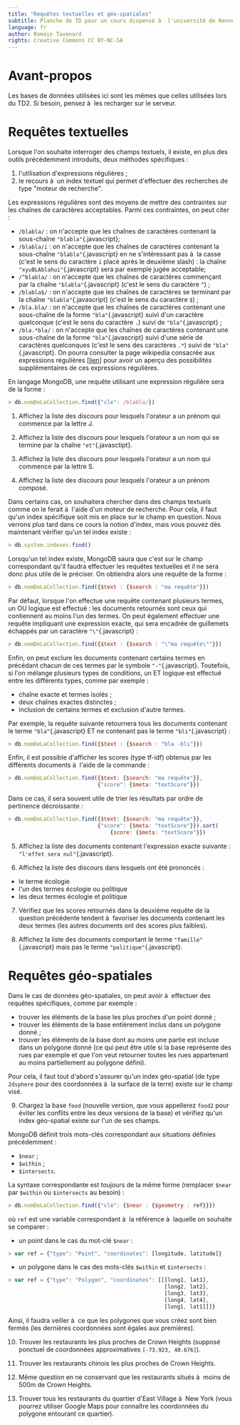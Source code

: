 ```yaml
---
title: "Requêtes textuelles et géo-spatiales"
subtitle: Planche de TD pour un cours dispensé à  l'université de Rennes 2
language: fr
author: Romain Tavenard
rights: Creative Commons CC BY-NC-SA
---
```


# Avant-propos

Les bases de données utilisées ici sont les mêmes que celles utilisées lors du TD2. Si besoin, pensez à  les recharger sur le serveur.

# Requêtes textuelles
Lorsque l'on souhaite interroger des champs textuels, il existe, en plus des outils précédemment introduits, deux méthodes spécifiques :

1.	l'utilisation d'expressions régulières ;
2.	le recours à  un index textuel qui permet d'effectuer des recherches de type "moteur de recherche".

Les expressions régulières sont des moyens de mettre des contraintes sur les chaînes de caractères acceptables. Parmi ces contraintes, on peut citer :

* `/blabla/` : on n'accepte que les chaînes de caractères contenant la sous-chaîne `"blabla"`{.javascript};
* `/blabla/i` : on n'accepte que les chaînes de caractères contenant la sous-chaîne `"blabla"`{.javascript} en ne s'intéressant pas à  la casse (c'est le sens du caractère `i` placé après le deuxième slash) : la chaîne `"xyuBLAblahui"`{.javascript} sera par exemple jugée acceptable;
* `/^blabla/` : on n'accepte que les chaînes de caractères commençant par la chaîne `"blabla"`{.javascript} (c'est le sens du caractère `^`) ;
* `/blabla$/` : on n'accepte que les chaînes de caractères se terminant par la chaîne `"blabla"`{.javascript} (c'est le sens du caractère `$`) ;
* `/bla.bla/` : on n'accepte que les chaînes de caractères contenant une sous-chaîne de la forme `"bla"`{.javascript} suivi d'un caractère quelconque (c'est le sens du caractère `.`) suivi de `"bla"`{.javascript} ;
* `/bla.*bla/` : on n'accepte que les chaînes de caractères contenant une sous-chaîne de la forme `"bla"`{.javascript} suivi d'une série de caractères quelconques (c'est le sens des caractères `.*`) suivi de `"bla"`{.javascript}.
On pourra consulter la page wikipedia consacrée aux expressions régulières [[lien](https://en.wikipedia.org/wiki/Regular_expression#POSIX_basic_and_extended)] pour avoir un aperçu des possibilités supplémentaires de ces expressions régulières.

En langage MongoDB, une requête utilisant une expression régulière sera de la forme :

```javascript
> db.nomDeLaCollection.find({"cle": /blabla/})
```

1. Affichez la liste des discours pour lesquels l'orateur a un prénom qui commence par la lettre J.

2. Affichez la liste des discours pour lesquels l'orateur a un nom qui se termine par la chaîne `"et"`{.javasctipt}.

3. Affichez la liste des discours pour lesquels l'orateur a un nom qui commence par la lettre S.

4. Affichez la liste des discours pour lesquels l'orateur a un prénom composé.

Dans certains cas, on souhaitera chercher dans des champs textuels comme on le ferait à  l'aide d'un moteur de recherche. Pour cela, il faut qu'un index spécifique soit mis en place sur le champ en question. Nous verrons plus tard dans ce cours la notion d'index, mais vous pouvez dès maintenant vérifier qu'un tel index existe :

```javascript
> db.system.indexes.find()
```

Lorsqu'un tel index existe, MongoDB saura que c'est sur le champ correspondant qu'il faudra effectuer les requêtes textuelles et il ne sera donc plus utile de le préciser. On obtiendra alors une requête de la forme :

```javascript
> db.nomDeLaCollection.find({$text : {$search : "ma requête"}})
```

Par défaut, lorsque l'on effectue une requête contenant plusieurs termes, un OU logique est effectué : les documents retournés sont ceux qui contiennent au moins l'un des termes.
On peut également effectuer une requête impliquant une expression exacte, qui sera encadrée de guillemets échappés par un caractère `"\"`{.javascript} :

```javascript
> db.nomDeLaCollection.find({$text : {$search : "\"ma requête\""}})
```

Enfin, on peut exclure les documents contenant certains termes en précédant chacun de ces termes par le symbole `"-"`{.javascript}.
Toutefois, si l'on mélange plusieurs types de conditions, un ET logique est effectué entre les différents types, comme par exemple :

* chaîne exacte et termes isolés ;
* deux chaînes exactes distinctes ;
* inclusion de certains termes et exclusion d'autre termes.

Par exemple, la requête suivante retournera tous les documents contenant le terme `"bla"`{.javascript} ET ne contenant pas le terme `"bli"`{.javascript} :

```javascript
> db.nomDeLaCollection.find({$text : {$search : "bla -bli"}})
```

Enfin, il est possible d'afficher les scores (type tf-idf) obtenus par les différents documents à  l'aide de la commande :

```javascript
> db.nomDeLaCollection.find({$text: {$search: "ma requête"}},
                            {"score": {$meta: "textScore"}})
```

Dans ce cas, il sera souvent utile de trier les résultats par ordre de pertinence décroissante :

```javascript
> db.nomDeLaCollection.find({$text: {$search: "ma requête"}},
                            {"score": {$meta: "textScore"}}).sort(
                                {score: {$meta: "textScore"}})
```

5. Affichez la liste des documents contenant l'expression exacte suivante : `"l'effet sera nul"`{.javascript}.

6. Affichez la liste des discours dans lesquels ont été prononcés :

* le terme écologie
* l'un des termes écologie ou politique
* les deux termes écologie et politique

7. Vérifiez que les scores retournés dans la deuxième requête de la question précédente tendent à  favoriser les documents contenant les deux termes (les autres documents ont des scores plus faibles).

8. Affichez la liste des documents comportant le terme `"famille"`{.javascript} mais pas le terme `"politique"`{.javascript}.

# Requêtes géo-spatiales

Dans le cas de données géo-spatiales, on peut avoir à  effectuer des requêtes spécifiques, comme par exemple :

* trouver les éléments de la base les plus proches d'un point donné ;
* trouver les éléments de la base entièrement inclus dans un polygone donné ;
* trouver les éléments de la base dont au moins une partie est incluse dans un polygone donné (ce qui peut être utile si la base représente des rues par exemple et que l'on veut retourner toutes les rues appartenant au moins partiellement au polygone défini).

Pour cela, il faut tout d'abord s'assurer qu'un index géo-spatial (de type `2dsphere` pour des coordonnées à  la surface de la terre) existe sur le champ visé.

9. Chargez la base `food` (nouvelle version, que vous appellerez `food2` pour éviter les conflits entre les deux versions de la base) et vérifiez qu'un index géo-spatial existe sur l'un de ses champs.

MongoDB définit trois mots-clés correspondant aux situations définies précédemment :

* `$near` ;
* `$within` ;
* `$intersects`.

La syntaxe correspondante est toujours de la même forme (remplacer `$near` par `$within` ou `$intersects` au besoin) :

```javascript
> db.nomDeLaCollection.find({"clé": {$near : {$geometry : ref}}})
```

où `ref` est une variable correspondant à  la référence à  laquelle on souhaite se comparer :

* un point dans le cas du mot-clé `$near` :
```javascript
> var ref = {"type": "Point", "coordinates": [longitude, latitude]}
```
* un polygone dans le cas des mots-clés `$within` et `$intersects` :
```javascript
> var ref = {"type": "Polygon", "coordinates": [[[long1, lat1],
                                                 [long2, lat2],
                                                 [long3, lat3],
                                                 [long4, lat4],
                                                 [long1, lat1]]]}
```

Ainsi, il faudra veiller à  ce que les polygones que vous créez sont bien fermés (les dernières coordonnées sont égales aux premières).

10. Trouver les restaurants les plus proches de Crown Heights (supposé ponctuel de coordonnées approximatives `[-73.923, 40.676]`).

11. Trouver les restaurants chinois les plus proches de Crown Heights.

12. Même question en ne conservant que les restaurants situés à  moins de 500m de Crown Heights.

13. Trouver tous les restaurants du quartier d'East Village à  New York (vous pourrez utiliser Google Maps pour connaître les coordonnées du polygone entourant ce quartier).
